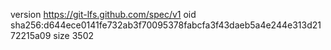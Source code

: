 version https://git-lfs.github.com/spec/v1
oid sha256:d644ece0141fe732ab3f70095378fabcfa3f43daeb5a4e244e313d2172215a09
size 3502
